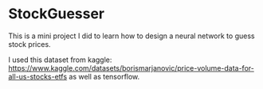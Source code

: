 # StockGuesser

This is a mini project I did to learn how to design a neural network to guess stock prices.

I used this dataset from kaggle: https://www.kaggle.com/datasets/borismarjanovic/price-volume-data-for-all-us-stocks-etfs
as well as tensorflow.
